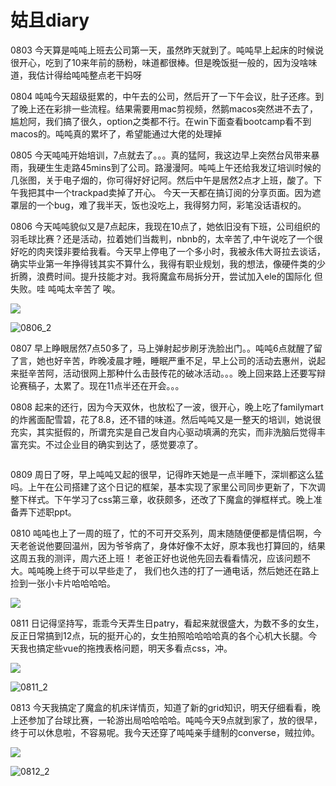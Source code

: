 # 姑且diary
0803 今天算是吨吨上班去公司第一天，虽然昨天就到了。吨吨早上起床的时候说很开心，吃到了10来年前的肠粉，味道都很棒。但是晚饭挺一般的，因为没啥味道，我估计得给吨吨整点老干妈呀

0804 吨吨今天超级挺累的，中午去的公司，然后开了一下午会议，肚子还疼。到了晚上还在彩排一些流程。结果需要用mac剪视频，然鹅macos突然进不去了，尴尬阿，我们搞了很久，option之类都不行。在win下面查看bootcamp看不到macos的。吨吨真的累坏了，希望能通过大佬的处理掉

0805 今天吨吨开始培训，7点就去了。。。真的猛阿，我这边早上突然台风带来暴雨，我硬生生走路45mins到了公司。路漫漫阿。吨吨上午还给我发辽培训时候的几张图，关于电子烟的，你可得好好记阿。然后中午是居然2点才上班，酸了。下午我把其中一个trackpad卖掉了开心。 今天一天都在搞订阅的分享页面。因为遮罩层的一个bug，难了我半天，饭也没吃上，我得努力阿，彩笔没话语权的。

0806 今天吨吨貌似又是7点起床，我现在10点了，她依旧没有下班，公司组织的羽毛球比赛？还是活动，拉着她们当裁判，nbnb的，太辛苦了,中午说吃了一个很好吃的肉夹馍非要给我看。今天早上停电了一个多小时，我被永伟大哥拉去谈话，确实毕业第一年挣得钱其实不算什么，我得有职业规划，我的想法，像硬件类的少折腾，浪费时间。提升技能才对。我将魔盒布局拆分开，尝试加入ele的国际化 但失败。哇 吨吨太辛苦了 唉。

![](F:\code\mydiary\docs\diary\img\0806.jpg)

![0806_2](F:\code\mydiary\docs\diary\img\0806_2.jpg)

0807 早上睁眼居然7点50多了，马上弹射起步刷牙洗脸出门。。吨吨6点就醒了留了言，她也好辛苦，昨晚凌晨才睡，睡眠严重不足，早上公司的活动去惠州，说起来挺辛苦阿，活动很网上那种什么击鼓传花的破冰活动。。。晚上回来路上还要写辩论赛稿子，太累了。现在11点半还在开会。。。

0808 起来的还行，因为今天双休，也放松了一波，很开心，晚上吃了familymart的炸酱面配雪碧，花了8.8，还不错的味道。然后吨吨又是一整天的培训，她说很充实，其实挺假的，所谓充实是自己发自内心驱动填满的充实，而非洗脑后觉得丰富充实。不过企业目的确实到达了，感觉要凉了。

![]()

0809 周日了呀，早上吨吨又起的很早，记得昨天她是一点半睡下，深圳都这么猛吗。上午在公司搭建了这个日记的框架，基本实现了家里公司同步更新了，下次调整下样式。下午学习了css第三章，收获颇多，还改了下魔盒的弹框样式。晚上准备弄下述职ppt。

0810 吨吨也上了一周的班了，忙的不可开交系列，周末随随便便都是情侣啊，今天老爸说他要回温州，因为爷爷病了，身体好像不太好，原本我也打算回的，结果这周五我的测评，周六还上班！ 老爸正好也说他先回去看看情况，应该问题不大。吨吨晚上终于可以早些走了， 我们也久违的打了一通电话，然后她还在路上捡到一张小卡片哈哈哈哈。

![](F:\code\mydiary\docs\diary\img\0810.jpg)

0811 日记得坚持写，乖乖今天弄生日patry，看起来就很盛大，为数不多的女生，反正日常搞到12点，玩的挺开心的，女生拍照哈哈哈哈真的各个心机大长腿。今天我也搞定些vue的拖拽表格问题，明天多看点css，冲。

![](F:\code\mydiary\docs\diary\img\0811.jpg)

![0811_2](F:\code\mydiary\docs\diary\img\0811_2.jpg)



0813 今天我搞定了魔盒的机床详情页，知道了新的grid知识，明天仔细看看，晚上还参加了台球比赛，一轮游出局哈哈哈哈。吨吨今天9点就到家了，放的很早，终于可以休息啦，不容易呢。我今天还穿了吨吨亲手缝制的converse，贼拉帅。

![](F:\code\mydiary\docs\diary\img\0812.jpg)

![0812_2](F:\code\mydiary\docs\diary\img\0812_2.jpg)